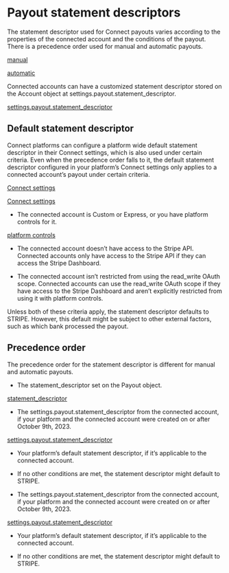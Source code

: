 # Payout statement descriptors

The statement descriptor used for Connect payouts varies according to the properties of the connected account and the conditions of the payout. There is a precedence order used for manual and automatic payouts.

[manual](#manual-payouts)

[automatic](#automatic-payouts)

Connected accounts can have a customized statement descriptor stored on the Account object at settings.payout.statement_descriptor.

[settings.payout.statement_descriptor](/api/accounts/object#account_object-settings-payouts-statement_descriptor)

## Default statement descriptor

Connect platforms can configure a platform wide default statement descriptor in their Connect settings, which is also used under certain criteria. Even when the precedence order falls to it, the default statement descriptor configured in your platform’s Connect settings only applies to a connected account’s payout under certain criteria.

[Connect settings](https://dashboard.stripe.com/settings/connect/payouts/statement-descriptor)

[Connect settings](https://dashboard.stripe.com/settings/connect/payouts/statement-descriptor)

- The connected account is Custom or Express, or you have platform controls for it.

[platform controls](/connect/platform-controls-for-stripe-dashboard-accounts)

- The connected account doesn’t have access to the Stripe API. Connected accounts only have access to the Stripe API if they can access the Stripe Dashboard.

- The connected account isn’t restricted from using the read_write OAuth scope. Connected accounts can use the read_write OAuth scope if they have access to the Stripe Dashboard and aren’t explicitly restricted from using it with platform controls.

Unless both of these criteria apply, the statement descriptor defaults to STRIPE. However, this default might be subject to other external factors, such as which bank processed the payout.

## Precedence order

The precedence order for the statement descriptor is different for manual and automatic payouts.

- The statement_descriptor set on the Payout object.

[statement_descriptor](/api/payouts/object#payout_object-statement_descriptor)

- The settings.payout.statement_descriptor from the connected account, if your platform and the connected account were created on or after October 9th, 2023.

[settings.payout.statement_descriptor](/api/accounts/object#account_object-settings-payouts-statement_descriptor)

- Your platform’s default statement descriptor, if it’s applicable to the connected account.

- If no other conditions are met, the statement descriptor might default to STRIPE.

- The settings.payout.statement_descriptor from the connected account, if your platform and the connected account were created on or after October 9th, 2023.

[settings.payout.statement_descriptor](/api/accounts/object#account_object-settings-payouts-statement_descriptor)

- Your platform’s default statement descriptor, if it’s applicable to the connected account.

- If no other conditions are met, the statement descriptor might default to STRIPE.
